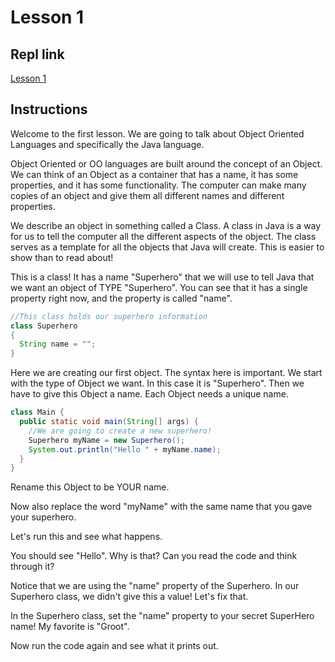 # Lesson 1

## Repl link

[Lesson 1](https://repl.it/@AaronKorver1/Lesson-1-Objects)

## Instructions

Welcome to the first lesson.  We are going to talk about Object Oriented Languages and specifically the Java language.

Object Oriented or OO languages are built around the concept of an Object.  We can think of an Object as a container that has a name, it has some properties, and it has some functionality.  The computer can make many copies of an object and give them all different names and different properties.

We describe an object in something called a Class.  A class in Java is a way for us to tell the computer all the different aspects of the object.  The class serves as a template for all the objects that Java will create.  This is easier to show than to read about!

This is a class!  It has a name "Superhero" that we will use to tell Java that we want an object of TYPE "Superhero".  You can see that it has a single property right now, and the property is called "name".

```java
//This class holds our superhero information
class Superhero 
{
  String name = "";
}
```

Here we are creating our first object.  The syntax here is important.  We start with the type of Object we want.  In this case it is "Superhero".  Then we have to give this Object a name.  Each Object needs a unique name.

```java
class Main {
  public static void main(String[] args) {
    //We are going to create a new superhero!
    Superhero myName = new Superhero();
    System.out.println("Hello " + myName.name);
  }
}
```

Rename this Object to be YOUR name.

Now also replace the word "myName" with the same name that you gave your superhero.

Let's run this and see what happens.

You should see "Hello".  Why is that?  Can you read the code and think through it?

Notice that we are using the "name" property of the Superhero.  In our Superhero class, we didn't give this a value!  Let's fix that.

In the Superhero class, set the "name" property to your secret SuperHero name!  My favorite is "Groot".

Now run the code again and see what it prints out.